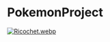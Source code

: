 # PokemonProject

[![Ricochet.webp](https://i.postimg.cc/xCmGWqM9/Ricochet.webp)](https://postimg.cc/r08t4VfH)
